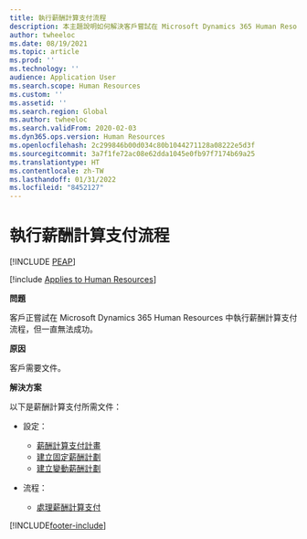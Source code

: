 ```yaml
---
title: 執行薪酬計算支付流程
description: 本主題說明如何解決客戶嘗試在 Microsoft Dynamics 365 Human Resources 執行薪酬計算支付流程，但一直無法成功的問題。
author: twheeloc
ms.date: 08/19/2021
ms.topic: article
ms.prod: ''
ms.technology: ''
audience: Application User
ms.search.scope: Human Resources
ms.custom: ''
ms.assetid: ''
ms.search.region: Global
ms.author: twheeloc
ms.search.validFrom: 2020-02-03
ms.dyn365.ops.version: Human Resources
ms.openlocfilehash: 2c299846b00d034c80b1044271128a08222e5d3f
ms.sourcegitcommit: 3a7f1fe72ac08e62dda1045e0fb97f7174b69a25
ms.translationtype: HT
ms.contentlocale: zh-TW
ms.lasthandoff: 01/31/2022
ms.locfileid: "8452127"
---
```

# <a name="run-the-compensation-process"></a>執行薪酬計算支付流程


[!INCLUDE [PEAP](../includes/peap-2.md)]

[!include [Applies to Human Resources](../includes/applies-to-hr.md)]

**問題**

客戶正嘗試在 Microsoft Dynamics 365 Human Resources 中執行薪酬計算支付流程，但一直無法成功。

**原因**

客戶需要文件。

**解決方案**

以下是薪酬計算支付所需文件：

- 設定：

    - [薪酬計算支付計畫](/dynamics365/unified-operations/talent/compensation-plans)
    - [建立固定薪酬計劃](/dynamics365/unified-operations/talent/create-fixed-compensation-plans)
    - [建立變動薪酬計劃](/dynamics365/unified-operations/talent/create-variable-compensation-plans)

- 流程：

    - [處理薪酬計算支付](/dynamics365/unified-operations/talent/process-compensation)


[!INCLUDE[footer-include](../includes/footer-banner.md)]
